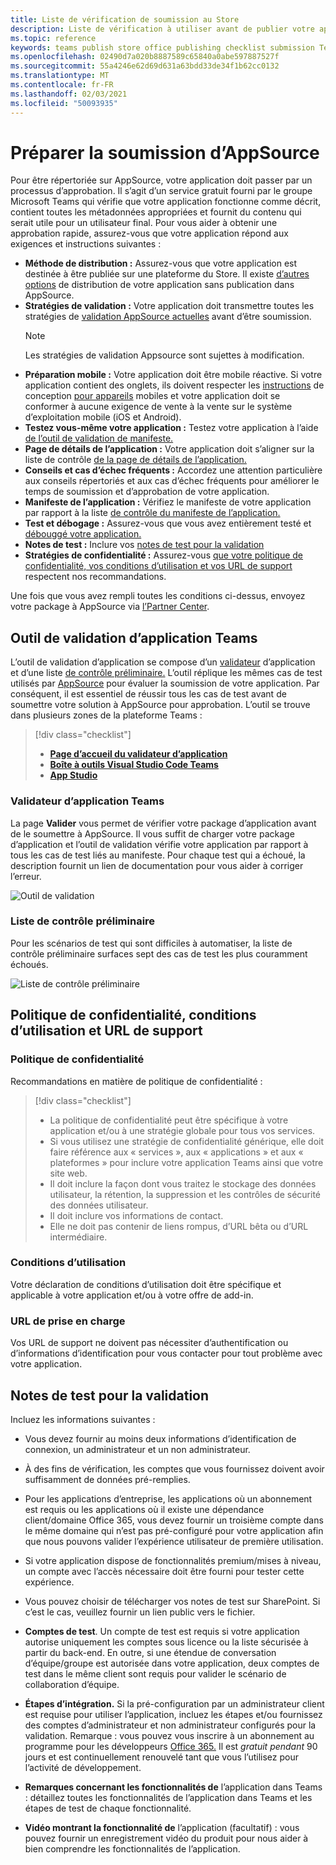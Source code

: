 ```yaml
---
title: Liste de vérification de soumission au Store
description: Liste de vérification à utiliser avant de publier votre application Microsoft Teams sur AppSource
ms.topic: reference
keywords: teams publish store office publishing checklist submission Teams apps appsource validation
ms.openlocfilehash: 02490d7a020b8887589c65840a0abe597887527f
ms.sourcegitcommit: 55a4246e62d69d631a63bdd33de34f1b62cc0132
ms.translationtype: MT
ms.contentlocale: fr-FR
ms.lasthandoff: 02/03/2021
ms.locfileid: "50093935"
---
```

# <a name="prepare-for-appsource-submission"></a>Préparer la soumission d’AppSource  

Pour être répertoriée sur AppSource, votre application doit passer par un processus d’approbation. Il s’agit d’un service gratuit fourni par le groupe Microsoft Teams qui vérifie que votre application fonctionne comme décrit, contient toutes les métadonnées appropriées et fournit du contenu qui serait utile pour un utilisateur final. Pour vous aider à obtenir une approbation rapide, assurez-vous que votre application répond aux exigences et instructions suivantes :

* **Méthode de distribution :** Assurez-vous que votre application est destinée à être publiée sur une plateforme du Store. Il existe [d’autres options](../../overview.md) de distribution de votre application sans publication dans AppSource.
* **Stratégies de validation :** Votre application doit transmettre toutes les stratégies de [validation AppSource actuelles](https://docs.microsoft.com/legal/marketplace/certification-policies#1140-teams) avant d’être soumission. 
  > [!NOTE] 
  > Les stratégies de validation Appsource sont sujettes à modification.
* **Préparation mobile :** Votre application doit être mobile réactive. Si votre application contient des onglets, ils doivent respecter les [instructions](~/concepts/deploy-and-publish/appsource/prepare/frequently-failed-cases.md#-mobile-responsiveness-no-direct-upsell-or-payment) de conception [pour appareils](~/tabs/design/tabs-mobile.md) mobiles et votre application doit se conformer à aucune exigence de vente à la vente sur le système d’exploitation mobile (iOS et Android).
* **Testez vous-même votre application :** Testez votre application à l’aide [de l’outil de validation de manifeste.](#teams-app-validation-tool)
* **Page de détails de l’application :** Votre application doit s’aligner sur la liste de contrôle [de la page de détails de l’application.](detail-page-checklist.md)
* **Conseils et cas d’échec fréquents :** Accordez une attention [](frequently-failed-cases.md) particulière aux conseils répertoriés et aux cas d’échec fréquents pour améliorer le temps de soumission et d’approbation de votre application.
* **Manifeste de l’application :** Vérifiez le manifeste de votre application par rapport à la liste [de contrôle du manifeste de l’application.](app-manifest-checklist.md)
* **Test et débogage :** Assurez-vous que vous avez entièrement testé et [débouggé votre application.](../../../build-and-test/debug.md)
* **Notes de test :** Inclure vos [notes de test pour la validation](#test-notes-for-validation)
* **Stratégies de confidentialité :** Assurez-vous [que votre politique de confidentialité, vos conditions d’utilisation et vos URL de support](#privacy-policy-terms-of-use-and-support-urls) respectent nos recommandations.

Une fois que vous avez rempli toutes les conditions ci-dessus, envoyez votre package à AppSource via [l’Partner Center](/office/dev/store/use-partner-center-to-submit-to-appsource).

## <a name="teams-app-validation-tool"></a>Outil de validation d’application Teams

L’outil de validation d’application se compose d’un [validateur](#teams-app-validator) d’application et d’une liste [de contrôle préliminaire.](#preliminary-checklist) L’outil réplique les mêmes cas de test utilisés par [AppSource](/office/dev/store/submit-to-appsource-via-partner-center) pour évaluer la soumission de votre application. Par conséquent, il est essentiel de réussir tous les cas de test avant de soumettre votre solution à AppSource pour approbation. L’outil se trouve dans plusieurs zones de la plateforme Teams :

> [!div class="checklist"]
>
> * [**Page d’accueil du validateur d’application**](https://dev.teams.microsoft.com/appvalidation.html)
> * [**Boîte à outils Visual Studio Code Teams**](/toolkit/visual-studio-code-overview.md)
> * [**App Studio**](../../../build-and-test/app-studio-overview.md)

### <a name="teams-app-validator"></a>Validateur d’application Teams

La page **Valider** vous permet de vérifier votre package d’application avant de le soumettre à AppSource. Il vous suffit de charger votre package d’application et l’outil de validation vérifie votre application par rapport à tous les cas de test liés au manifeste. Pour chaque test qui a échoué, la description fournit un lien de documentation pour vous aider à corriger l’erreur.

![Outil de validation](../../../../assets/images/validation-tool/validator.png)

### <a name="preliminary-checklist"></a>Liste de contrôle préliminaire

Pour les scénarios de test qui sont difficiles à automatiser, la liste de contrôle préliminaire surfaces sept des cas de test les plus couramment échoués.

![Liste de contrôle préliminaire](../../../../assets/images/validation-tool/preliminary-checklist.png)

## <a name="privacy-policy-terms-of-use-and-support-urls"></a>Politique de confidentialité, conditions d’utilisation et URL de support

### <a name="privacy-policy"></a>Politique de confidentialité

Recommandations en matière de politique de confidentialité :

> [!div class="checklist"]
>
> * La politique de confidentialité peut être spécifique à votre application et/ou à une stratégie globale pour tous vos services.
> * Si vous utilisez une stratégie de confidentialité générique, elle doit faire référence aux « services », aux « applications » et aux « plateformes » pour inclure votre application Teams ainsi que votre site web.
> * Il doit inclure la façon dont vous traitez le stockage des données utilisateur, la rétention, la suppression et les contrôles de sécurité des données utilisateur.
> * Il doit inclure vos informations de contact.
> * Elle ne doit pas contenir de liens rompus, d’URL bêta ou d’URL intermédiaire.

### <a name="terms-of-use"></a>Conditions d’utilisation

Votre déclaration de conditions d’utilisation doit être spécifique et applicable à votre application et/ou à votre offre de add-in.

### <a name="support-urls"></a>URL de prise en charge

Vos URL de support ne doivent pas nécessiter d’authentification ou d’informations d’identification pour vous contacter pour tout problème avec votre application.

## <a name="test-notes-for-validation"></a>Notes de test pour la validation

Incluez les informations suivantes :

* Vous devez fournir au moins deux informations d’identification de connexion, un administrateur et un non administrateur.

* À des fins de vérification, les comptes que vous fournissez doivent avoir suffisamment de données pré-remplies.

* Pour les applications d’entreprise, les applications où un abonnement est requis ou les applications où il existe une dépendance client/domaine Office 365, vous devez fournir un troisième compte dans le même domaine qui n’est pas pré-configuré pour votre application afin que nous pouvons valider l’expérience utilisateur de première utilisation.

* Si votre application dispose de fonctionnalités premium/mises à niveau, un compte avec l’accès nécessaire doit être fourni pour tester cette expérience.

* Vous pouvez choisir de télécharger vos notes de test sur SharePoint. Si c’est le cas, veuillez fournir un lien public vers le fichier.

* **Comptes de test**. Un compte de test est requis si votre application autorise uniquement les comptes sous licence ou la liste sécurisée à partir du back-end. En outre, si une étendue de conversation d’équipe/groupe est autorisée dans votre application, deux comptes de test dans le même client sont requis pour valider le scénario de collaboration d’équipe.

* **Étapes d’intégration.** Si la pré-configuration par un administrateur client est requise pour utiliser l’application, incluez les étapes et/ou fournissez des comptes d’administrateur et non administrateur configurés pour la validation. Remarque : vous pouvez vous inscrire à un abonnement au programme pour les développeurs [Office 365.](https://developer.microsoft.com/microsoft-365/dev-program) Il est *gratuit pendant* 90 jours et est continuellement renouvelé tant que vous l’utilisez pour l’activité de développement.

* **Remarques concernant les fonctionnalités de** l’application dans Teams : détaillez toutes les fonctionnalités de l’application dans Teams et les étapes de test de chaque fonctionnalité.

* **Vidéo montrant la fonctionnalité de** l’application (facultatif) : vous pouvez fournir un enregistrement vidéo du produit pour nous aider à bien comprendre les fonctionnalités de l’application.
